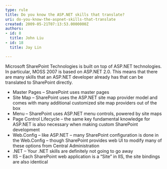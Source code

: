 ```yaml
---
type: rule
title: Do you know the ASP.NET skills that translate?
uri: do-you-know-the-aspnet-skills-that-translate
created: 2009-05-21T07:13:53.0000000Z
authors:
- id: 8
  title: John Liu
- id: 18
  title: Jay Lin

---
```


Microsoft SharePoint Technologies is built on top of ASP.NET technologies.  In particular, MOSS 2007 is based on ASP.NET 2.0.
This means that there are many skills that an ASP.NET developer already has that can be translated to SharePoint directly.

- Master Pages – SharePoint uses master pages
- Site Map – SharePoint uses the ASP.NET site map provider model and comes with many additional customized site map providers out of the box
- Menu – SharePoint uses ASP.NET menu controls, powered by site maps
- Page Control Lifecycle – the same key fundamental knowledge for ASP.NET is also necessary when making custom SharePoint development
- Web.Config – like ASP.NET – many SharePoint configuration is done in the Web.Config – though SharePoint provides web UI to modify many of these options from Central Administration
- .NET – Your .NET skills are definitely not going to go away
- IIS – Each SharePoint web application is a “Site” in IIS, the site bindings are also identical


